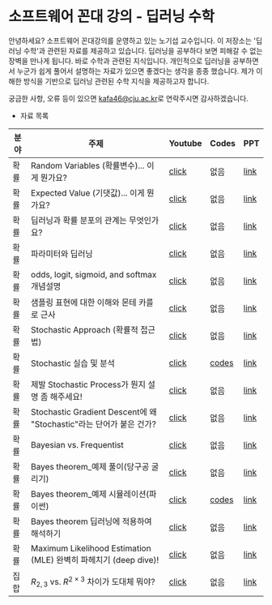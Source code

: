 # 소프트웨어 꼰대 강의 - 딥러닝 수학

<p>
    안녕하세요? 소프트웨어 꼰대강의를 운영하고 있는 노기섭 교수입니다.
    이 저장소는 '딥러닝 수학'과 관련된 자료를 제공하고 있습니다. 딥러닝을 공부하다 보면 피해갈 수 없는 장벽을 만나게 됩니다. 바로 수학과 관련된 지식입니다. 개인적으로 딥러닝을 공부하면서 누군가 쉽게 풀어서 설명하는 자료가 있으면 좋겠다는 생각을 종종 했습니다. 제가 이해한 방식을 기반으로 딥러닝 관련된 수학 지식을 제공하고자 합니다.
</p>


궁금한 사항, 오류 등이 있으면 [kafa46@cju.ac.kr](mailto:kafa46@cju.ac.kr)로 연락주시면 감사하겠습니다.

- 자료 목록 

|분야|주제|Youtube|Codes|PPT|
|---|---|---|---|---|
|확률|Random Variables (확률변수)... 이게 뭔가요?|[click](https://youtu.be/iTxTGBOhzCA)|없음|[link](https://github.com/kafa46/deeplearning_math/blob/master/01_probability_theory/01_random_variables.pdf)|
|확률|Expected Value (기댓값)... 이게 뭔가요?|[click](https://youtu.be/nvHyIScyQxs)|없음|[link](https://github.com/kafa46/deeplearning_math/blob/master/01_probability_theory/02.%20expected_value.pdf)|
|확률|딥러닝과 확률 분포의 관계는 무엇인가요?|[click](https://youtu.be/qpbIKg21mvI)|없음|[link](https://github.com/kafa46/deeplearning_math/blob/master/01_probability_theory/03_probability_distribution_and_deeplearning.pdf)|
|확률|파라미터와 딥러닝|[click](https://youtu.be/PobNLp279-w)|없음|[link](https://github.com/kafa46/deeplearning_math/blob/master/01_probability_theory/04_parameters_in_deep_learning.pdf)|
|확률|odds, logit, sigmoid, and softmax 개념설명|[click](https://youtu.be/V0uyiu6X4Zs)|없음|[link](https://github.com/kafa46/deeplearning_math/blob/master/01_probability_theory/05_odds_logit_sigmoid_and_softmax.pdf)|
|확률|샘플링 표현에 대한 이해와 몬테 카를로 근사|[click](https://youtu.be/nw_tVBCw0Z8)|없음|[link](https://github.com/kafa46/deeplearning_math/blob/master/01_probability_theory/06_sampling_representation_and_monte_carlo_approximation.pdf)|
|확률|Stochastic Approach (확률적 접근법)|[click](https://youtu.be/LBT41oKsHWg)|없음|[link](https://github.com/kafa46/deeplearning_math/blob/master/01_probability_theory/07_stochastic.pdf)|
|확률|Stochastic 실습 및 분석|[click](https://youtu.be/k6xog4ZNnT0)|[codes](https://github.com/kafa46/deeplearning_math/blob/master/01_probability_theory/07_stochastic.py)|[link](https://github.com/kafa46/deeplearning_math/blob/master/01_probability_theory/07_stochastic.pdf)|
|확률|제발 Stochastic Process가 뭔지 설명 좀 해주세요!|[click](https://youtu.be/HtJ-q8tc5qQ)|없음|[link](https://github.com/kafa46/deeplearning_math/blob/master/01_probability_theory/07_stochastic.pdf)|
|확률|Stochastic Gradient Descent에 왜 "Stochastic"라는 단어가 붙은 건가?|[click](https://youtu.be/DEQhCJ0nav4)|없음|[link](https://github.com/kafa46/deeplearning_math/blob/master/01_probability_theory/07_stochastic.pdf)|
|확률|Bayesian vs. Frequentist|[click](https://youtu.be/Kmw1pCsAqfM)|없음|[link](https://github.com/kafa46/deeplearning_math/blob/master/01_probability_theory/08_01_Bayesian_vs_frequentist.pdf)|
|확률|Bayes theorem_예제 풀이(당구공 굴리기)|[click](https://youtu.be/xdMor6957E0)|없음|[link](https://github.com/kafa46/deeplearning_math/blob/master/01_probability_theory/08_02_Bayes_theorem_example_and_simulation.pdf)|
|확률|Bayes theorem_예제 시뮬레이션(파이썬)|[click](https://youtu.be/7nyj0DvUluI)|[codes](https://github.com/kafa46/deeplearning_math/blob/master/01_probability_theory/08_02_Bayes_theorem_simulation.py)|[link](https://github.com/kafa46/deeplearning_math/blob/master/01_probability_theory/08_02_Bayes_theorem_example_and_simulation.pdf)|
|확률|Bayes theorem 딥러닝에 적용하여 해석하기|[click](https://youtu.be/YvWqPQhliaI)|없음|[link](https://github.com/kafa46/deeplearning_math/blob/master/01_probability_theory/08_03_Bayes_theorem_applying_into_deeplearning.pdf)|
|확률|Maximum Likelihood Estimation (MLE) 완벽히 파헤치기 (deep dive)!|[click](https://youtu.be/vzNRLY_hLlM)|없음|[link](https://github.com/kafa46/deeplearning_math/blob/master/01_probability_theory/09_Maximum_Likelihood_Estimation_(MLE).pdf)|
|집합|$R_{2,3}$ vs. $R^{2\times3}$ 차이가 도대체 뭐야?|[click](https://youtu.be/m7dSzu-G_Mk)|없음|[link](https://github.com/kafa46/deeplearning_math/blob/master/02_set_theory/01_intepretation_of_number%20set.pdf)|``